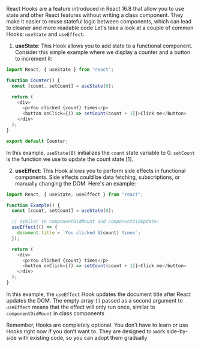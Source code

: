 React Hooks are a feature introduced in React 16.8 that allow you to use state and other React features without writing a class component. They make it easier to reuse stateful logic between components, which can lead to cleaner and more readable code
Let's take a look at a couple of common Hooks: `useState` and `useEffect`.

1. **useState**: This Hook allows you to add state to a functional component. Consider this simple example where we display a counter and a button to increment it:

```javascript
import React, { useState } from "react";

function Counter() {
  const [count, setCount] = useState(0);

  return (
    <div>
      <p>You clicked {count} times</p>
      <button onClick={() => setCount(count + 1)}>Click me</button>
    </div>
  );
}

export default Counter;
```

In this example, `useState(0)` initializes the `count` state variable to 0. `setCount` is the function we use to update the count state [1].

2. **useEffect**: This Hook allows you to perform side effects in functional components. Side effects could be data fetching, subscriptions, or manually changing the DOM. Here's an example:

```javascript
import React, { useState, useEffect } from "react";

function Example() {
  const [count, setCount] = useState(0);

  // Similar to componentDidMount and componentDidUpdate:
  useEffect(() => {
    document.title = `You clicked ${count} times`;
  });

  return (
    <div>
      <p>You clicked {count} times</p>
      <button onClick={() => setCount(count + 1)}>Click me</button>
    </div>
  );
}
```

In this example, the `useEffect` Hook updates the document title after React updates the DOM. The empty array `[]` passed as a second argument to `useEffect` means that the effect will only run once, similar to `componentDidMount` in class components

Remember, Hooks are completely optional. You don’t have to learn or use Hooks right now if you don’t want to. They are designed to work side-by-side with existing code, so you can adopt them gradually
